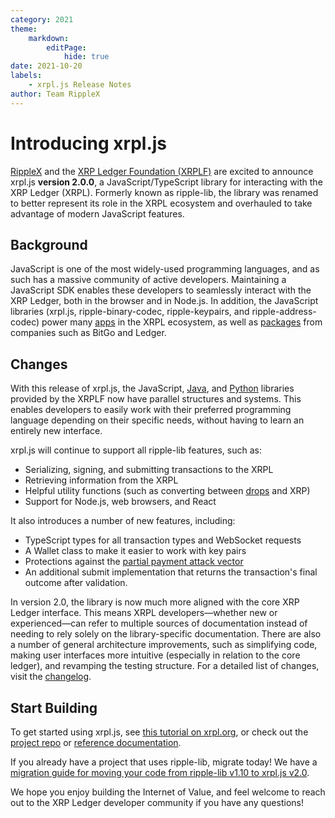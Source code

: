 ```yaml
---
category: 2021
theme:
    markdown:
        editPage:
            hide: true
date: 2021-10-20
labels:
    - xrpl.js Release Notes
author: Team RippleX
---
```

# Introducing xrpl.js

[RippleX](https://ripple.com/ripplex/) and the [XRP Ledger Foundation (XRPLF)](https://xrplf.org/) are excited to announce xrpl.js **version 2.0.0**, a JavaScript/TypeScript library for interacting with the XRP Ledger (XRPL). Formerly known as ripple-lib, the library was renamed to better represent its role in the XRPL ecosystem and overhauled to take advantage of modern JavaScript features.

<!-- BREAK -->

## Background

JavaScript is one of the most widely-used programming languages, and as such has a massive community of active developers. Maintaining a JavaScript SDK enables these developers to seamlessly interact with the XRP Ledger, both in the browser and in Node.js. In addition, the JavaScript libraries (xrpl.js, ripple-binary-codec, ripple-keypairs, and ripple-address-codec) power many [apps](https://github.com/XRPLF/xrpl.js/blob/develop/APPLICATIONS.md) in the XRPL ecosystem, as well as [packages](https://www.npmjs.com/browse/depended/ripple-lib) from companies such as BitGo and Ledger.

## Changes

With this release of xrpl.js, the JavaScript, [Java](https://github.com/XRPLF/xrpl4j), and [Python](https://github.com/XRPLF/xrpl-py/) libraries provided by the XRPLF now have parallel structures and systems. This enables developers to easily work with their preferred programming language depending on their specific needs, without having to learn an entirely new interface.

xrpl.js will continue to support all ripple-lib features, such as:

- Serializing, signing, and submitting transactions to the XRPL
- Retrieving information from the XRPL
- Helpful utility functions (such as converting between [drops](https://xrpl.org/xrp.html#xrp-properties) and XRP)
- Support for Node.js, web browsers, and React

It also introduces a number of new features, including:

- TypeScript types for all transaction types and WebSocket requests
- A Wallet class to make it easier to work with key pairs
- Protections against the [partial payment attack vector](https://xrpl.org/partial-payments.html#partial-payments-exploit)
- An additional submit implementation that returns the transaction's final outcome after validation.

In version 2.0, the library is now much more aligned with the core XRP Ledger interface. This means XRPL developers—whether new or experienced—can refer to multiple sources of documentation instead of needing to rely solely on the library-specific documentation. There are also a number of general architecture improvements, such as simplifying code, making user interfaces more intuitive (especially in relation to the core ledger), and revamping the testing structure. For a detailed list of changes, visit the [changelog](https://github.com/XRPLF/xrpl.js/blob/develop/HISTORY.md).

## Start Building

To get started using xrpl.js, see [this tutorial on xrpl.org](https://xrpl.org/get-started-using-javascript.html), or check out the [project repo](https://github.com/XRPLF/xrpl.js) or [reference documentation](https://js.xrpl.org/).

If you already have a project that uses ripple-lib, migrate today! We have a [migration guide for moving your code from ripple-lib v1.10 to xrpl.js v2.0](https://xrpl.org/xrpljs2-migration-guide.html).

We hope you enjoy building the Internet of Value, and feel welcome to reach out to the XRP Ledger developer community if you have any questions!
